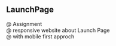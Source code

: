 <h2 style='çolor:red;'> LaunchPage </h2>
@ Assignment <br>
@ responsive website about Launch Page <br>
@ with mobile first approch <br>

